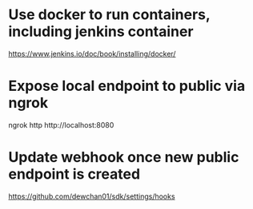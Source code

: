 # Use docker to run containers, including jenkins container
https://www.jenkins.io/doc/book/installing/docker/

# Expose local endpoint to public via ngrok
ngrok http http://localhost:8080

# Update webhook once new public endpoint is created 
https://github.com/dewchan01/sdk/settings/hooks